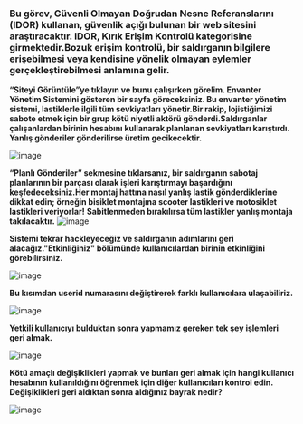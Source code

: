 ### Bu görev, Güvenli Olmayan Doğrudan Nesne Referanslarını (IDOR) kullanan, güvenlik açığı bulunan bir web sitesini araştıracaktır. IDOR, Kırık Erişim Kontrolü kategorisine girmektedir.Bozuk erişim kontrolü, bir saldırganın bilgilere erişebilmesi veya kendisine yönelik olmayan eylemler gerçekleştirebilmesi anlamına gelir.

**“Siteyi Görüntüle”ye tıklayın ve bunu çalışırken görelim. Envanter Yönetim Sistemini gösteren bir sayfa göreceksiniz.
Bu envanter yönetim sistemi, lastiklerle ilgili tüm sevkiyatları yönetir.Bir rakip, lojistiğimizi sabote etmek için bir grup kötü niyetli aktörü gönderdi.Saldırganlar çalışanlardan birinin hesabını kullanarak planlanan sevkiyatları karıştırdı.
Yanlış gönderiler gönderilirse üretim gecikecektir.**

![image](https://github.com/user-attachments/assets/012398af-c72c-4555-b93c-8f25cc7b4ae2)

**“Planlı Gönderiler” sekmesine tıklarsanız, bir saldırganın sabotaj planlarının bir parçası olarak işleri karıştırmayı başardığını keşfedeceksiniz.Her montaj hattına nasıl yanlış lastik gönderdiklerine dikkat edin; örneğin bisiklet montajına scooter lastikleri ve motosiklet lastikleri veriyorlar!**
**Sabitlenmeden bırakılırsa tüm lastikler yanlış montaja takılacaktır.**
![image](https://github.com/user-attachments/assets/7432f1b6-dcb6-4998-b401-8e89e5fe77e0)

**Sistemi tekrar hackleyeceğiz ve saldırganın adımlarını geri alacağız."Etkinliğiniz" bölümünde kullanıcılardan birinin etkinliğini görebilirsiniz.**

![image](https://github.com/user-attachments/assets/11721df9-36cf-4e68-b185-24f32e347854)

**Bu kısımdan userid numarasını değiştirerek farklı kullanıcılara ulaşabiliriz.**

![image](https://github.com/user-attachments/assets/968c721c-801d-4eb5-8915-ef28ed6e7980)

**Yetkili kullanıcıyı bulduktan sonra yapmamız gereken tek şey işlemleri geri almak.**

![image](https://github.com/user-attachments/assets/f709be95-8db4-4606-927c-fc14d08cc9b4)



**Kötü amaçlı değişiklikleri yapmak ve bunları geri almak için hangi kullanıcı hesabının kullanıldığını öğrenmek için diğer kullanıcıları kontrol edin. Değişiklikleri geri aldıktan sonra aldığınız bayrak nedir?**

![image](https://github.com/user-attachments/assets/8d162c8a-6b52-4a55-8dd0-0cb5e5c54703)


